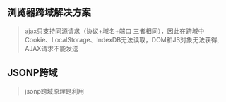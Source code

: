 ## 浏览器跨域解决方案

> ajax只支持同源请求（协议+域名+端口 三者相同），因此在跨域中Cookie、LocalStorage、IndexDB无法读取，DOM和JS对象无法获得, AJAX请求不能发送



## JSONP跨域

> jsonp跨域原理是利用<script>标签没有跨域限制，通过<script>标签属性src,发送带有callback参数的GET请求，服务器将返回数据传到callback函数中，返回给浏览器，浏览器解析从而获得数据

<strong>例：</strong>

​		<strong>后端：</strong>

``` javascript
var http = require('http');
var url = require('url');
var querystring = require('querystring');

http.createServer(function(req, res) {
    var URL = url.parse(req.url); // 解析路径
    var params = querystring.parse(URL.query); // 获取路径参数集合对象
    if (URL.pathname === '/test') {
        var data = { // 定义返回给客户端数据
            say: params.user+' hello world:)'
        };
        var callback = params.callback + "("+JSON.stringify(data)+")";
        console.log(callback);
        res.end(callback); // 返回数据，会立即调用callback对应的全局方法
    }
}).listen(3000, (err) => {   
    if (!err) {
        console.log('Server is running...');
    }
});
```

​		<strong>浏览器端：</strong>

```html
<script>
   <script>
    var script = document.createElement("script"); // 创建script标签对象
    script.src = "http://192.168.202.102:3000/test?user=zhang&callback=handleCallback";
    document.head.append(script);
    // 处理返回数据
    function handleCallback(res) { // 当服务器响应数据时，会立即自动调用此方法
        console.log(res); // {say: zhang hello world:)}
    }
</script>
</script>
```

